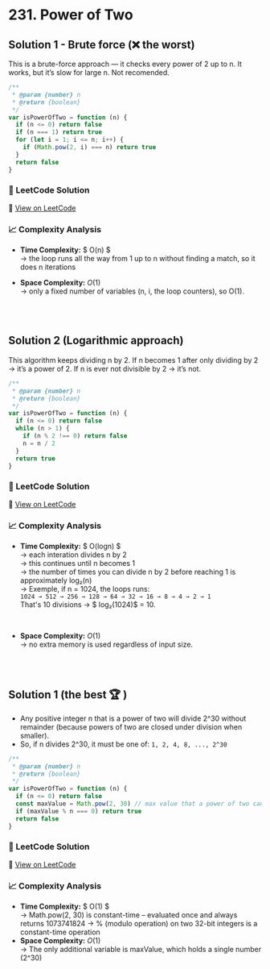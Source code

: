 # 231. Power of Two

## Solution 1 - Brute force (❌ the worst)

This is a brute-force approach — it checks every power of 2 up to n. It works, but it’s slow for large n. Not recomended.

```javascript
/**
 * @param {number} n
 * @return {boolean}
 */
var isPowerOfTwo = function (n) {
  if (n <= 0) return false
  if (n === 1) return true
  for (let i = 1; i <= n; i++) {
    if (Math.pow(2, i) === n) return true
  }
  return false
}
```

### 📝 LeetCode Solution

🔗 [View on LeetCode](https://leetcode.com/problems/power-of-two/submissions/1718907602/?envType=problem-list-v2&envId=2mxn884m)

### 📈 Complexity Analysis

- **Time Complexity:** $ O(n) $ <br>
  → the loop runs all the way from 1 up to n without finding a match, so it does n iterations
  <br>
- **Space Complexity:** $O(1)$ <br>
  → only a fixed number of variables (n, i, the loop counters), so O(1).

  <br>
  <br>

## Solution 2 (Logarithmic approach)

This algorithm keeps dividing n by 2. If n becomes 1 after only dividing by 2 → it’s a power of 2. If n is ever not divisible by 2 → it’s not.

```javascript
/**
 * @param {number} n
 * @return {boolean}
 */
var isPowerOfTwo = function (n) {
  if (n <= 0) return false
  while (n > 1) {
    if (n % 2 !== 0) return false
    n = n / 2
  }
  return true
}
```

### 📝 LeetCode Solution

🔗 [View on LeetCode](https://leetcode.com/problems/power-of-two/submissions/1718906767/?envType=problem-list-v2&envId=2mxn884m)

### 📈 Complexity Analysis

- **Time Complexity:** $ O(logn) $ <br>
  → each interation divides n by 2 <br>
  → this continues until n becomes 1 <br>
  → the number of times you can divide n by 2 before reaching 1 is approximately log₂(n) <br>
  → Exemple, if n = 1024, the loops runs: <br>
  `1024 → 512 → 256 → 128 → 64 → 32 → 16 → 8 → 4 → 2 → 1` <br>
  That's 10 divisions → $ log₂(1024)$ = 10.

  <br>

- **Space Complexity:** $O(1)$ <br>
  → no extra memory is used regardless of input size.

  <br>
  <br>

## Solution 1 (the best 🏆 )

- Any positive integer n that is a power of two will divide 2^30 without remainder (because powers of two are closed under division when smaller).
- So, if n divides 2^30, it must be one of:
  `1, 2, 4, 8, ..., 2^30`

```javascript
/**
 * @param {number} n
 * @return {boolean}
 */
var isPowerOfTwo = function (n) {
  if (n <= 0) return false
  const maxValue = Math.pow(2, 30) // max value that a power of two can have
  if (maxValue % n === 0) return true
  return false
}
```

### 📝 LeetCode Solution

🔗 [View on LeetCode](https://leetcode.com/problems/power-of-two/submissions/1717725208/?envType=problem-list-v2&envId=2mxn884m)

### 📈 Complexity Analysis

- **Time Complexity:** $ O(1) $ <br>
  → Math.pow(2, 30) is constant-time – evaluated once and always returns 1073741824
  → % (modulo operation) on two 32-bit integers is a constant-time operation
  <br>
- **Space Complexity:** $O(1)$ <br>
  → The only additional variable is maxValue, which holds a single number (2^30)
